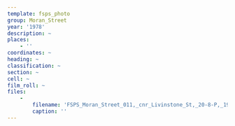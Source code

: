 ```yaml
---
template: fsps_photo
group: Moran_Street
year: '1978'
description: ~
places:
    - ''
coordinates: ~
heading: ~
classification: ~
section: ~
cell: ~
film_roll: ~
files:
    -
        filename: 'FSPS_Moran_Street_011,_cnr_Livinstone_St,_20-8-P,_1978.png'
        caption: ''
---
```


